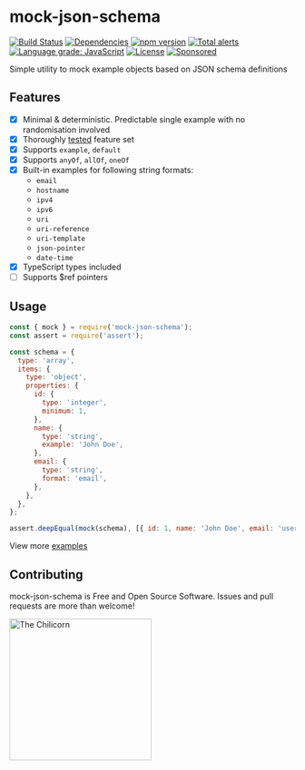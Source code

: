 # mock-json-schema
[![Build Status](https://travis-ci.org/anttiviljami/mock-json-schema.svg?branch=master)](https://travis-ci.org/anttiviljami/mock-json-schema)
[![Dependencies](https://david-dm.org/anttiviljami/mock-json-schema.svg)](https://david-dm.org/anttiviljami/mock-json-schema)
[![npm version](https://img.shields.io/npm/v/mock-json-schema.svg)](https://www.npmjs.com/package/mock-json-schema)
[![Total alerts](https://img.shields.io/lgtm/alerts/g/anttiviljami/mock-json-schema.svg?logo=lgtm&logoWidth=18)](https://lgtm.com/projects/g/anttiviljami/mock-json-schema/alerts/)
[![Language grade: JavaScript](https://img.shields.io/lgtm/grade/javascript/g/anttiviljami/mock-json-schema.svg?logo=lgtm&logoWidth=18)](https://lgtm.com/projects/g/anttiviljami/mock-json-schema/context:javascript)
[![License](http://img.shields.io/:license-mit-blue.svg)](https://github.com/anttiviljami/mock-json-schema/blob/master/LICENSE)
[![Sponsored](https://img.shields.io/badge/chilicorn-sponsored-brightgreen.svg?logo=data%3Aimage%2Fpng%3Bbase64%2CiVBORw0KGgoAAAANSUhEUgAAAA4AAAAPCAMAAADjyg5GAAABqlBMVEUAAAAzmTM3pEn%2FSTGhVSY4ZD43STdOXk5lSGAyhz41iz8xkz2HUCWFFhTFFRUzZDvbIB00Zzoyfj9zlHY0ZzmMfY0ydT0zjj92l3qjeR3dNSkoZp4ykEAzjT8ylUBlgj0yiT0ymECkwKjWqAyjuqcghpUykD%2BUQCKoQyAHb%2BgylkAyl0EynkEzmkA0mUA3mj86oUg7oUo8n0k%2FS%2Bw%2Fo0xBnE5BpU9Br0ZKo1ZLmFZOjEhesGljuzllqW50tH14aS14qm17mX9%2Bx4GAgUCEx02JySqOvpSXvI%2BYvp2orqmpzeGrQh%2Bsr6yssa2ttK6v0bKxMBy01bm4zLu5yry7yb29x77BzMPCxsLEzMXFxsXGx8fI3PLJ08vKysrKy8rL2s3MzczOH8LR0dHW19bX19fZ2dna2trc3Nzd3d3d3t3f39%2FgtZTg4ODi4uLj4%2BPlGxLl5eXm5ubnRzPn5%2Bfo6Ojp6enqfmzq6urr6%2Bvt7e3t7u3uDwvugwbu7u7v6Obv8fDz8%2FP09PT2igP29vb4%2BPj6y376%2Bu%2F7%2Bfv9%2Ff39%2Fv3%2BkAH%2FAwf%2FtwD%2F9wCyh1KfAAAAKXRSTlMABQ4VGykqLjVCTVNgdXuHj5Kaq62vt77ExNPX2%2Bju8vX6%2Bvr7%2FP7%2B%2FiiUMfUAAADTSURBVAjXBcFRTsIwHAfgX%2FtvOyjdYDUsRkFjTIwkPvjiOTyX9%2FAIJt7BF570BopEdHOOstHS%2BX0s439RGwnfuB5gSFOZAgDqjQOBivtGkCc7j%2B2e8XNzefWSu%2BsZUD1QfoTq0y6mZsUSvIkRoGYnHu6Yc63pDCjiSNE2kYLdCUAWVmK4zsxzO%2BQQFxNs5b479NHXopkbWX9U3PAwWAVSY%2FpZf1udQ7rfUpQ1CzurDPpwo16Ff2cMWjuFHX9qCV0Y0Ok4Jvh63IABUNnktl%2B6sgP%2BARIxSrT%2FMhLlAAAAAElFTkSuQmCC)](http://spiceprogram.org/oss-sponsorship)

Simple utility to mock example objects based on JSON schema definitions

## Features

- [x] Minimal & deterministic. Predictable single example with no randomisation involved
- [x] Thoroughly [tested](https://github.com/anttiviljami/mock-json-schema/blob/master/src/mock.test.ts) feature set
- [x] Supports `example`, `default`
- [x] Supports `anyOf`, `allOf`, `oneOf`
- [x] Built-in examples for following string formats:
	- `email`
	- `hostname`
	- `ipv4`
	- `ipv6`
	- `uri`
	- `uri-reference`
	- `uri-template`
	- `json-pointer`
	- `date-time`
- [x] TypeScript types included
- [ ] Supports $ref pointers

## Usage

```javascript
const { mock } = require('mock-json-schema');
const assert = require('assert');

const schema = {
  type: 'array',
  items: {
    type: 'object',
    properties: {
      id: {
        type: 'integer',
        minimum: 1,
      },
      name: {
        type: 'string',
        example: 'John Doe',
      },
      email: {
        type: 'string',
        format: 'email',
      },
    },
  },
};

assert.deepEqual(mock(schema), [{ id: 1, name: 'John Doe', email: 'user@example.com' }]);
```

View more [examples](https://github.com/anttiviljami/mock-json-schema/blob/master/src/mock.test.ts)

## Contributing

mock-json-schema is Free and Open Source Software. Issues and pull requests are more than welcome!

[<img alt="The Chilicorn" src="http://spiceprogram.org/assets/img/chilicorn_sticker.svg" width="250" height="250">](https://spiceprogram.org/oss-sponsorship)


